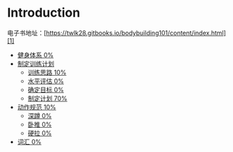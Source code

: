 # Introduction

电子书地址：[https://twlk28.gitbooks.io/bodybuilding101/content/index.html][1]

* [健身体系 0%](section1/README.md)
* [制定训练计划](section2/README.md)
	- [训练思路 10%](section2/guideline.md)
	- [水平评估 0%](section2/evaluate.md)
	- [确定目标 0%](section2/goal.md)
	- [制定计划 70%](section2/plan.md)
* [动作规范 10%](section3/README.md)
	- [深蹲 0%](section3/squat.md)
	- [卧推 0%](section3/bench-press.md)
	- [硬拉 0%](section3/dead-lift.md)
* [词汇 0%](section9/README.md)

[1]: https://twlk28.gitbooks.io/bodybuilding101/content/index.html
